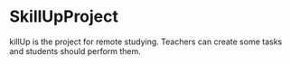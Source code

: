 # SkillUpProject
killUp is the project for remote studying. Teachers can create some tasks and students should perform them.
